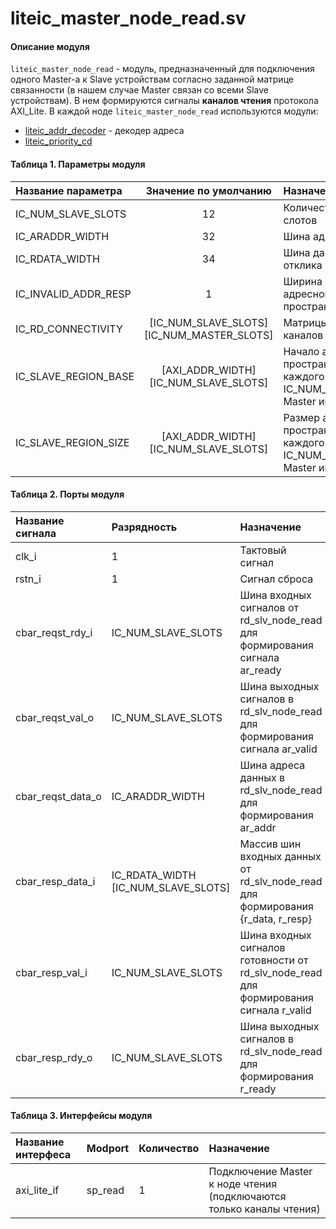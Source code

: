 # liteic_master_node_read.sv

#### Описание модуля

`liteic_master_node_read` - модуль, предназначенный для подключения одного Master-а к Slave устройствам согласно заданной матрице связанности (в нашем случае Master связан со всеми Slave устройствам). В нем формируются сигналы **каналов чтения** протокола AXI_Lite. В каждой ноде `liteic_master_node_read` используются модули:
- [liteic_addr_decoder](./liteic_addr_decoder.md) - декодер адреса
- [liteic_priority_cd](./liteic_priority_cd.md) 

#### Таблица 1. Параметры модуля

| Название параметра  | Значение по умолчанию                      | Назначение                                                                     |
|:-|:--------:|:---|
|IC_NUM_SLAVE_SLOTS   |         12                                 | Количество Slave слотов                                                        |    
|IC_ARADDR_WIDTH      |         32                                 | Шина адреса данных                                                             |
|IC_RDATA_WIDTH       |         34                                 | Шина данных и отклика                                                          |
|IC_INVALID_ADDR_RESP |         1                                  | Ширина шины ошибки адресного пространства                                      |
|IC_RD_CONNECTIVITY   | [IC_NUM_SLAVE_SLOTS][IC_NUM_MASTER_SLOTS]  | Матрицы связанности каналов чтения                                              |
|IC_SLAVE_REGION_BASE | [AXI_ADDR_WIDTH][IC_NUM_SLAVE_SLOTS]       | Начало адресного пространства каждого из IC_NUM_SLAVE_SLOTS Master интерфейсов | 
|IC_SLAVE_REGION_SIZE | [AXI_ADDR_WIDTH][IC_NUM_SLAVE_SLOTS]       | Размер адресного пространства каждого из IC_NUM_SLAVE_SLOTS Master интерфейсов |                             

#### Таблица 2. Порты модуля

| Название сигнала      | Разрядность                                | Назначение                                                                            |
|:-|:--------|:---|
|clk_i                  |     1                                      | Тактовый сигнал                                                                       |
|rstn_i                 |     1                                      | Сигнал сброса                                                                         |           
|cbar_reqst_rdy_i       |     IC_NUM_SLAVE_SLOTS                     | Шина входных сигналов от rd_slv_node_read для формирования сигнала ar_ready           |   
|cbar_reqst_val_o       |     IC_NUM_SLAVE_SLOTS                     | Шина выходных сигналов в rd_slv_node_read для формирования сигнала ar_valid           |    
|cbar_reqst_data_o      |     IC_ARADDR_WIDTH                        | Шина адреса данных в rd_slv_node_read для формирования ar_addr                        |     
|cbar_resp_data_i       |     IC_RDATA_WIDTH [IC_NUM_SLAVE_SLOTS]  | Массив шин входных данных от rd_slv_node_read для формирования {r_data, r_resp}         |    
|cbar_resp_val_i        |     IC_NUM_SLAVE_SLOTS                     | Шина входных сигналов готовности от rd_slv_node_read для формирования сигнала r_valid | 
|cbar_resp_rdy_o        |     IC_NUM_SLAVE_SLOTS                     | Шина выходных сигналов в rd_slv_node_read для формирования r_ready                    |    

#### Таблица 3. Интерфейсы модуля

| Название интерфеса      | Modport      | Количество | Назначение                                                           |
|:-|:--------|:---|:---|
|axi_lite_if              |   sp_read    |     1      | Подключение Master к ноде чтения (подключаются только каналы чтения) |
